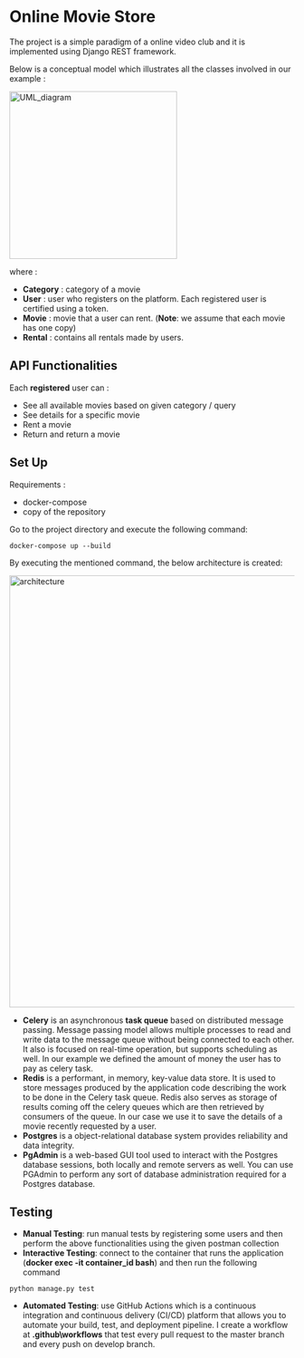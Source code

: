 # Online Movie Store
The project is a simple paradigm of a online video club and it is implemented using Django REST framework.

Below is a conceptual model which illustrates all the classes involved in our example :

<img width="296" alt="UML_diagram" src="https://user-images.githubusercontent.com/20031140/160915598-faa25a51-f456-4f61-9caa-d376a6048510.png">

where :
- **Category** : category of a movie 
- **User** :  user who registers on the platform. Each registered user is certified using a token.
- **Movie** : movie that a user can rent. (**Note**: we assume that each movie has one copy)
- **Rental** : contains all rentals made by users.

## API Functionalities
Each **registered** user can :
- See all available movies based on given category / query
- See details for a specific movie
- Rent a movie
- Return and return a movie

## Set Up
Requirements : 
- docker-compose 
- copy of the repository

 Go to the project directory and execute the following command:

```
docker-compose up --build
```
By executing the mentioned command, the below architecture is created: 

<img width="763" alt="architecture" src="https://user-images.githubusercontent.com/20031140/160917987-97852d4a-8752-4a3f-bff6-19a5a3de3a38.png">

- **Celery** is an asynchronous **task queue** based on distributed message passing. Message passing model allows multiple processes to read and write data to the message queue without being connected to each other. It also is focused on real-time operation, but supports scheduling as well. In our example we defined the amount of money the user has to pay as celery task. 
- **Redis** is a performant, in memory, key-value data store. It is used to store messages produced by the application code describing the work to be done in the Celery task queue. Redis also serves as storage of results coming off the celery queues which are then retrieved by consumers of the queue. In our case we use it to save the details of a movie recently requested by a user.
- **Postgres** is a object-relational database system provides reliability and data integrity.
- **PgAdmin** is a web-based GUI tool used to interact with the Postgres database sessions, both locally and remote servers as well. You can use PGAdmin to perform any sort of database administration required for a Postgres database.

##  Testing
- **Manual Testing**: run manual tests by registering some users and then perform the above functionalities using the given postman collection
- **Interactive Testing**: connect to the container that runs the application (**docker exec -it container_id bash**) and then run the following command
```
python manage.py test 
```
- **Automated Testing**: use GitHub Actions which is a continuous integration and continuous delivery (CI/CD) platform that allows you to automate your build, test, and deployment pipeline. I create a workflow at **.github\workflows** that test every pull request to the master branch and every push on develop branch.

